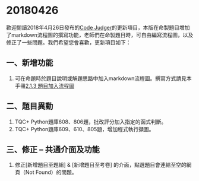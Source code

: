 # 20180426

歡迎閱讀2018年4月26日發布的[Code Judger](http://www.codejudger.com)的更新項目，本版在命製題目增加了markdown流程圖的撰寫功能，老師們在命製題目時，可自由編寫流程圖，以及修正了一些問題。我們希望您會喜歡，更新項目如下：

## 一、新增功能

1. 可在命題時於題目說明或解題思路中加入markdown流程圖。撰寫方式請見本手冊[2.1.3 題目加入流程圖](../chapter02/console-2-1/console-2-1-3.md)

## 二、題目異動

1. TQC+ Python題庫608、806題，批改評分加入指定的函式判斷。
2. TQC+ Python題庫609、610、805題，增加程式執行擷圖。

## 三、修正 – 共通介面及功能

1. 修正[新增題目至題組] & [新增題目至考卷] 的介面，點選題目會連結至空的網頁（Not Found）的問題。

